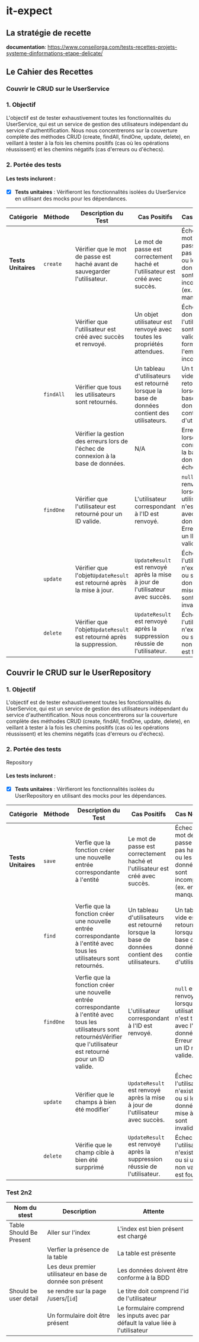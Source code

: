 # it-expect

## La stratégie de recette

**documentation**: https://www.conseilorga.com/tests-recettes-projets-systeme-dinformations-etape-delicate/

## Le Cahier des Recettes

### Couvrir le CRUD sur le UserService

### 1. Objectif

L'objectif est de tester exhaustivement toutes les fonctionnalités du UserService, qui est un service de gestion des utilisateurs indépendant du service d'authentification. Nous nous concentrerons sur la couverture complète des méthodes CRUD (create, findAll, findOne, update, delete), en veillant à tester à la fois les chemins positifs (cas où les opérations réussissent) et les chemins négatifs (cas d'erreurs ou d'échecs).

### 2. Portée des tests

#### Les tests incluront :

- [x] **Tests unitaires** : Vérifieront les fonctionnalités isolées du UserService en utilisant des mocks pour les dépendances.

| **Catégorie**      | **Méthode** | **Description du Test**                                                                | **Cas Positifs**                                                                               | **Cas Négatifs**                                                                                          |
| ------------------- | ------------ | -------------------------------------------------------------------------------------- | ---------------------------------------------------------------------------------------------- | ---------------------------------------------------------------------------------------------------------- |
| **Tests Unitaires** | `create`     | Vérifier que le mot de passe est haché avant de sauvegarder l'utilisateur.           | Le mot de passe est correctement haché et l'utilisateur est créé avec succès.              | Échec si le mot de passe n'est pas haché ou les données sont incomplètes (ex. email manquant).         |
|                     |              | Vérifier que l'utilisateur est créé avec succès et renvoyé.                       | Un objet utilisateur est renvoyé avec toutes les propriétés attendues.                      | Échec si les données de l'utilisateur sont non valides (ex. format de l'email incorrect).                |
|                     | `findAll`    | Vérifier que tous les utilisateurs sont retournés.                                   | Un tableau d'utilisateurs est retourné lorsque la base de données contient des utilisateurs. | Un tableau vide est retourné lorsque la base de données ne contient pas d'utilisateurs.                  |
|                     |              | Vérifier la gestion des erreurs lors de l'échec de connexion à la base de données. | N/A                                                                                            | Erreur levée lorsque la connexion à la base de données échoue.                                         |
|                     | `findOne`    | Vérifier que l'utilisateur est retourné pour un ID valide.                           | L'utilisateur correspondant à l'ID est renvoyé.                                              | `null` est renvoyé lorsqu'aucun utilisateur n'est trouvé avec l'ID donné. Erreur pour un ID non valide. |
|                     | `update`     | Vérifier que l'objet`UpdateResult` est retourné après la mise à jour.              | `UpdateResult` est renvoyé après la mise à jour de l'utilisateur avec succès.              | Échec si l'utilisateur n'existe pas ou si les données de mise à jour sont invalides.                    |
|                     | `delete`     | Vérifier que l'objet`UpdateResult` est retourné après la suppression.               | `UpdateResult` est renvoyé après la suppression réussie de l'utilisateur.                   | Échec si l'utilisateur n'existe pas ou si un ID non valide est fourni.                                    |

## Couvrir le CRUD sur le UserRepository

### 1. Objectif

L'objectif est de tester exhaustivement toutes les fonctionnalités du UserService, qui est un service de gestion des utilisateurs indépendant du service d'authentification. Nous nous concentrerons sur la couverture complète des méthodes CRUD (create, findAll, findOne, update, delete), en veillant à tester à la fois les chemins positifs (cas où les opérations réussissent) et les chemins négatifs (cas d'erreurs ou d'échecs).

### 2. Portée des tests

Repository

#### Les tests incluront :

- [x] **Tests unitaires** : Vérifieront les fonctionnalités isolées du UserRepository en utilisant des mocks pour les dépendances.

| **Catégorie**      | **Méthode** | **Description du Test**                                                                                                                                                               | **Cas Positifs**                                                                               | **Cas Négatifs**                                                                                          |
| ------------------- | ------------ | ------------------------------------------------------------------------------------------------------------------------------------------------------------------------------------- | ---------------------------------------------------------------------------------------------- | ---------------------------------------------------------------------------------------------------------- |
| **Tests Unitaires** | `save`       | Verfie que la fonction créer une nouvelle entrée correspondante à l'entité                                                                                                        | Le mot de passe est correctement haché et l'utilisateur est créé avec succès.              | Échec si le mot de passe n'est pas haché ou les données sont incomplètes (ex. email manquant).         |
|                     |              |                                                                                                                                                                                       |                                                                                                |                                                                                                            |
|                     | `find`       | Verfie que la fonction créer une nouvelle entrée correspondante à l'entité avec tous les utilisateurs sont retournés.                                                            | Un tableau d'utilisateurs est retourné lorsque la base de données contient des utilisateurs. | Un tableau vide est retourné lorsque la base de données ne contient pas d'utilisateurs.                  |
|                     |              |                                                                                                                                                                                       |                                                                                                |                                                                                                            |
|                     | `findOne`    | Verfie que la fonction créer une nouvelle entrée correspondante à l'entité avec tous les utilisateurs sont retournésVérifier que l'utilisateur est retourné pour un ID valide. | L'utilisateur correspondant à l'ID est renvoyé.                                              | `null` est renvoyé lorsqu'aucun utilisateur n'est trouvé avec l'ID donné. Erreur pour un ID non valide. |
|                     | `update`     | Vérifier que le champs à bien été modifier`                                                                                                                                       | `UpdateResult` est renvoyé après la mise à jour de l'utilisateur avec succès.              | Échec si l'utilisateur n'existe pas ou si les données de mise à jour sont invalides.                    |
|                     | `delete`     | Vérifie que le champ cible à bien été surpprimé                                                                                                                                  | `UpdateResult` est renvoyé après la suppression réussie de l'utilisateur.                   | Échec si l'utilisateur n'existe pas ou si un ID non valide est fourni.                                    |

### Test 2n2

| Nom du stest            | Description                      | Attente                               |
| ----------------------- | -------------------------------- | ------------------------------------- |
| Table Should Be Present | Aller sur l'index                | L'index est bien présent est chargé |
|                         | Verfier la présence de la table | La table est présente                |
|                         | Les deux premier utilisateur en base de donnée son présent | Les données doivent être conforme à la BDD              |
|           Should be user detail              | se rendre sur la page /users/[`id`] | Le titre doit comprend l'id de l'utilisateur|
|                       | Un formulaire doit être présent |Le formulaire comprend les inputs avec par défault la value liée à l'utilisateur|
